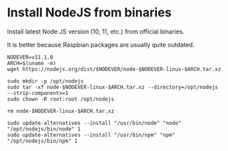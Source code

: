 # Install NodeJS from binaries

Install latest Node JS version (10, 11, etc.) from official binaries.

It is better because Raspbian packages are usually quite outdated.


    NODEVER=v11.1.0
    ARCH=$(uname -m)
    wget https://nodejs.org/dist/$NODEVER/node-$NODEVER-linux-$ARCH.tar.xz

    sudo mkdir -p /opt/nodejs
    sudo tar -xf node-$NODEVER-linux-$ARCH.tar.xz --directory=/opt/nodejs --strip-components=1
    sudo chown -R root:root /opt/nodejs

    rm node-$NODEVER-linux-$ARCH.tar.xz

    sudo update-alternatives --install "/usr/bin/node" "node" "/opt/nodejs/bin/node" 1
    sudo update-alternatives --install "/usr/bin/npm" "npm" "/opt/nodejs/bin/npm" 1
    
    
